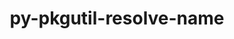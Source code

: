 ---
title: "py-pkgutil-resolve-name"
layout: cache
categories: [package, develop-2024-10-27]
meta: {"versions": ["1.3.10"], "compilers": ["gcc@=11.1.0", "gcc@=11.4.0"], "oss": ["ubuntu20.04", "ubuntu22.04"], "platforms": ["linux"], "targets": ["x86_64_v3"], "stacks": ["data-vis-sdk", "e4s", "root"], "num_specs": 2, "num_specs_by_stack": {"root": 2, "data-vis-sdk": 1, "e4s": 1}}
spec_details: [{"hash": "6rcjpdsq6cive6fzimuzttb23zftme23", "compiler": "gcc@=11.1.0", "versions": ["1.3.10"], "os": "ubuntu20.04", "platform": "linux", "target": "x86_64_v3", "variants": ["build_system=python_pip"], "stacks": ["root", "data-vis-sdk"], "size": "-", "tarball": "https://binaries.spack.io/develop-2024-10-27/build_cache/linux-ubuntu20.04-x86_64_v3/gcc-11.1.0/py-pkgutil-resolve-name-1.3.10/linux-ubuntu20.04-x86_64_v3-gcc-11.1.0-py-pkgutil-resolve-name-1.3.10-6rcjpdsq6cive6fzimuzttb23zftme23.spack"}, {"hash": "w64e3p6qkvxskwbtwrfrjl6q6uzyoqmr", "compiler": "gcc@=11.4.0", "versions": ["1.3.10"], "os": "ubuntu22.04", "platform": "linux", "target": "x86_64_v3", "variants": ["build_system=python_pip"], "stacks": ["root", "e4s"], "size": "-", "tarball": "https://binaries.spack.io/develop-2024-10-27/build_cache/linux-ubuntu22.04-x86_64_v3/gcc-11.4.0/py-pkgutil-resolve-name-1.3.10/linux-ubuntu22.04-x86_64_v3-gcc-11.4.0-py-pkgutil-resolve-name-1.3.10-w64e3p6qkvxskwbtwrfrjl6q6uzyoqmr.spack"}]
---